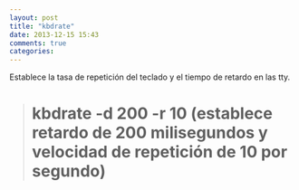 ```yaml
---
layout: post
title: "kbdrate"
date: 2013-12-15 15:43
comments: true
categories: 
---
```

Establece la tasa de repetición del teclado y el tiempo de retardo en las tty.

># kbdrate -d 200 -r 10 (establece retardo de 200 milisegundos y velocidad de repetición de 10 por segundo)

